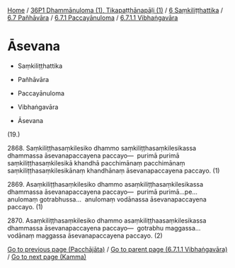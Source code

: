 
[Home](/) / [36P1 Dhammānuloma (1), Tikapaṭṭhānapāḷi (1)](../../../...md) / [6 Saṃkiliṭṭhattika](../../...md) / [6.7 Pañhāvāra](../...md) / [6.7.1 Paccayānuloma](...md) / [6.7.1.1 Vibhaṅgavāra](../36P1/6/6.7/6.7.1/6.7.1.1.md)

# Āsevana

* Saṃkiliṭṭhattika

* Pañhāvāra

* Paccayānuloma

* Vibhaṅgavāra

* Āsevana

(19.)

2868\. Saṃkiliṭṭhasaṃkilesiko dhammo saṃkiliṭṭhasaṃkilesikassa dhammassa āsevanapaccayena paccayo—  purimā purimā saṃkiliṭṭhasaṃkilesikā khandhā pacchimānaṃ pacchimānaṃ saṃkiliṭṭhasaṃkilesikānaṃ khandhānaṃ āsevanapaccayena paccayo. (1)

2869\. Asaṃkiliṭṭhasaṃkilesiko dhammo asaṃkiliṭṭhasaṃkilesikassa dhammassa āsevanapaccayena paccayo—  purimā purimā…pe…  anulomaṃ gotrabhussa…  anulomaṃ vodānassa āsevanapaccayena paccayo. (1)

2870\. Asaṃkiliṭṭhasaṃkilesiko dhammo asaṃkiliṭṭhaasaṃkilesikassa dhammassa āsevanapaccayena paccayo—  gotrabhu maggassa…  vodānaṃ maggassa āsevanapaccayena paccayo. (2)

[Go to previous page (Pacchājāta)](Pacchajata.md) / [Go to parent page (6.7.1.1 Vibhaṅgavāra)](../36P1/6/6.7/6.7.1/6.7.1.1.md) / [Go to next page (Kamma)](Kamma.md)


